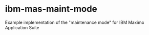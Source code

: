 # ibm-mas-maint-mode
Example implementation of the "maintenance mode" for IBM Maximo Application Suite
